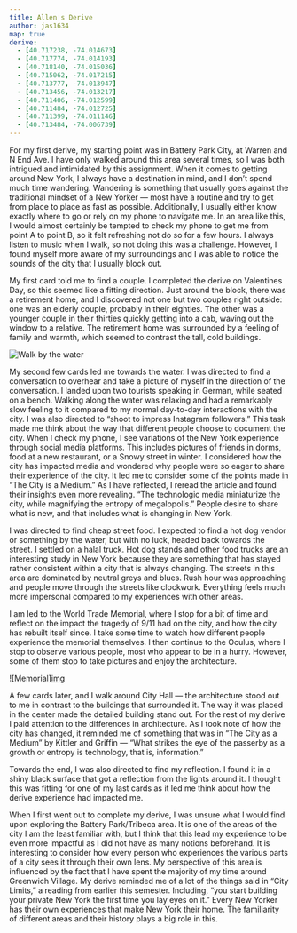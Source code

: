 ```yaml
---
title: Allen's Derive
author: jas1634
map: true
derive:
  - [40.717238, -74.014673]
  - [40.717774, -74.014193]
  - [40.718140, -74.015036]
  - [40.715062, -74.017215]
  - [40.713777, -74.013947]
  - [40.713456, -74.013217]
  - [40.711406, -74.012599]
  - [40.711484, -74.012725]
  - [40.711399, -74.011146]
  - [40.713484, -74.006739]
---
```


For my first derive, my starting point was in Battery Park City, at Warren and N End Ave. I have only walked around this area several times, so I was both intrigued and intimidated by this assignment. When it comes to getting around New York, I always have a destination in mind, and I don’t spend much time wandering. Wandering is something that usually goes against the traditional mindset of a New Yorker — most have a routine and try to get from place to place as fast as possible. Additionally, I usually either know exactly where to go or rely on my phone to navigate me. In an area like this, I would almost certainly be tempted to check my phone to get me from point A to point B, so it felt refreshing not do so for a few hours. I always listen to music when I walk, so not doing this was a challenge. However, I found myself more aware of my surroundings and I was able to notice the sounds of the city that I usually block out.

My first card told me to find a couple. I completed the derive on Valentines Day, so this seemed like a fitting direction. Just around the block, there was a retirement home, and I discovered not one but two couples right outside: one was an elderly couple, probably in their eighties. The other was a younger couple in their thirties quickly getting into a cab, waving out the window to a relative. The retirement home was surrounded by a feeling of family and warmth, which seemed to contrast the tall, cold buildings.

![Walk by the water](https://i.imgur.com/SNnlnRS.jpg)

My second few cards led me towards the water. I was directed to find a conversation to overhear and take a picture of myself in the direction of the conversation. I landed upon two tourists speaking in German, while seated on a bench. Walking along the water was relaxing and had a remarkably slow feeling to it compared to my normal day-to-day interactions with the city. I was also directed to “shoot to impress Instagram followers.” This task made me think about the way that different people choose to document the city. When I check my phone, I see variations of the New York experience through social media platforms. This includes pictures of friends in dorms, food at a new restaurant, or a Snowy street in winter. I considered how the city has impacted media and wondered why people were so eager to share their experience of the city. It led me to consider some of the points made in “The City is a Medium.”  As I have reflected, I reread the article and found their insights even more revealing. “The technologic media miniaturize the city, while magnifying the entropy of megalopolis.” People desire to share what is new, and that includes what is changing in New York.

I was directed to find cheap street food. I expected to find a hot dog vendor or something by the water, but with no luck, headed back towards the street. I settled on a halal truck. Hot dog stands and other food trucks are an interesting study in New York because they are something that has stayed rather consistent within a city that is always changing. The streets in this area are dominated by neutral greys and blues. Rush hour was approaching and people move through the streets like clockwork. Everything feels much more impersonal compared to my experiences with other areas.

I am led to the World Trade Memorial, where I stop for a bit of time and reflect on the impact the tragedy of 9/11 had on the city, and how the city has rebuilt itself since. I take some time to watch how different people experience the memorial themselves. I then continue to the Oculus, where I stop to observe various people, most who appear to be in a hurry. However, some of them stop to take pictures and enjoy the architecture.

![Memorial][img](https://i.imgur.com/D0eKozk.jpg)

A few cards later, and I walk around City Hall — the architecture stood out to me in contrast to the buildings that surrounded it. The way it was placed in the center made the detailed building stand out. For the rest of my derive I paid attention to the differences in architecture. As I took note of how the city has changed, it reminded me of something that was in “The City as a Medium” by Kittler and Griffin — “What strikes the eye of the passerby as a growth or entropy is technology, that is, information.”


Towards the end, I was also directed to find my reflection. I found it in a shiny black surface that got a reflection from the lights around it. I thought this was fitting for one of my last cards as it led me think about how the derive experience had impacted me.


When I first went out to complete my derive, I was unsure what I would find upon exploring the Battery Park/Tribeca area. It is one of the areas of the city I am the least familiar with, but I think that this lead my experience to be even more impactful as I did not have as many notions beforehand. It is interesting to consider how every person who experiences the various parts of a city sees it through their own lens. My perspective of this area is influenced by the fact that I have spent the majority of my time around Greenwich Village. My derive reminded me of a lot of the things said in “City Limits,” a reading from earlier this semester. Including, “you start building your private New York the first time you lay eyes on it.” Every New Yorker has their own experiences that make New York their home. The familiarity of different areas and their history plays a big role in this.
